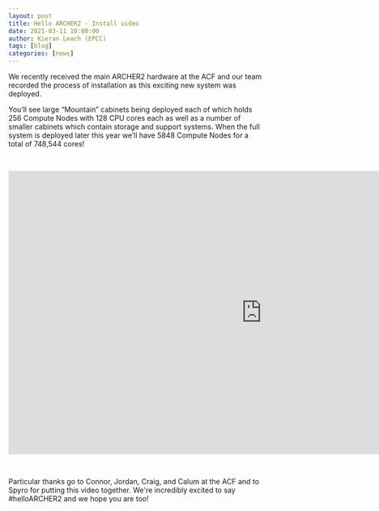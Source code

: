```yaml
---
layout: post
title: Hello ARCHER2 - Install video
date: 2021-03-11 10:00:00
author: Kieran Leach (EPCC)
tags: [blog] 
categories: [news]
---
```



We recently received the main ARCHER2 hardware at the ACF and our team recorded the process of installation as this exciting new system was deployed.

You’ll see large “Mountain” cabinets being deployed each of which holds 256 Compute Nodes with 128 CPU cores each as well as a number of smaller cabinets which contain storage and support systems. When the full system is deployed later this year we’ll have 5848 Compute Nodes for a total of 748,544 cores!

 &nbsp;

<div>

<iframe title="Video"  width="1000" height="560" src="https://www.youtube.com/embed/UXHE7ljmhaQ" frameborder="0" allow="accelerometer; autoplay; encrypted-media; gyroscope; picture-in-picture" allowfullscreen></iframe>

</div>

 &nbsp;

Particular thanks go to Connor, Jordan, Craig, and Calum at the ACF and to Spyro for putting this video together. We're incredibly excited to say #helloARCHER2 and we hope you are too!
